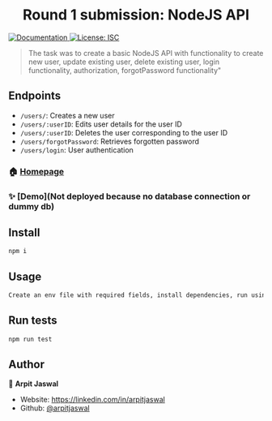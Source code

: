 <h1 align="center">Round 1 submission: NodeJS API </h1>
<p>
  <a href="https://github/arpitjaswal/assignment" target="_blank">
    <img alt="Documentation" src="https://img.shields.io/badge/documentation-yes-brightgreen.svg" />
  </a>
  <a href="#" target="_blank">
    <img alt="License: ISC" src="https://img.shields.io/badge/License-ISC-yellow.svg" />
  </a>
</p>

> The task was to create a basic NodeJS API with functionality to create new user, update existing user, delete existing user, login functionality, authorization, forgotPassword functionality&#34;

## Endpoints

- `/users/`: Creates a new user
- `/users/:userID`: Edits user details for the user ID
- `/users/:userID`: Deletes the user corresponding to the user ID
- `/users/forgotPassword`: Retrieves forgotten password
- `/users/login`: User authentication


### 🏠 [Homepage](https://localhost:4567/)

### ✨ [Demo](Not deployed because no database connection or dummy db)

## Install

```sh
npm i 
```

## Usage

```sh
Create an env file with required fields, install dependencies, run using npm start
```

## Run tests

```sh
npm run test
```

## Author

👤 **Arpit Jaswal**

* Website: https://linkedin.com/in/arpitjaswal
* Github: [@arpitjaswal](https://github.com/arpitjaswal)

